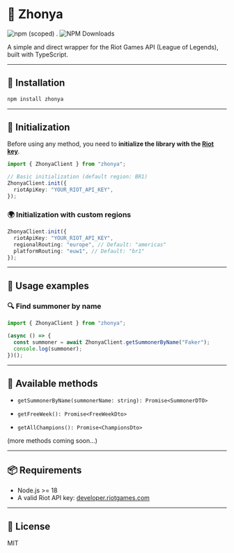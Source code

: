 # 🤙 Zhonya

![npm (scoped)](https://img.shields.io/npm/v/zhonya)
.
![NPM Downloads](https://img.shields.io/npm/dm/zhonya)

A simple and direct wrapper for the Riot Games API (League of Legends), built with TypeScript.

---

## 🚀 Installation

```bash
npm install zhonya
```

---

## 💠 Initialization

Before using any method, you need to **initialize the library with the [Riot key](https://developer.riotgames.com/)**.

```ts
import { ZhonyaClient } from "zhonya";

// Basic initialization (default region: BR1)
ZhonyaClient.init({
  riotApiKey: "YOUR_RIOT_API_KEY",
});
```

### 🌍 Initialization with custom regions

```ts
ZhonyaClient.init({
  riotApiKey: "YOUR_RIOT_API_KEY",
  regionalRouting: "europe", // Default: "americas"
  platformRouting: "euw1", // Default: "br1"
});
```

---

## 📘 Usage examples

### 🔍 Find summoner by name

```ts
import { ZhonyaClient } from "zhonya";

(async () => {
  const summoner = await ZhonyaClient.getSummonerByName("Faker");
  console.log(summoner);
})();
```

---

## 🧹 Available methods

- `getSummonerByName(summonerName: string): Promise<SummonerDTO>`

- `getFreeWeek(): Promise<FreeWeekDto>`

- `getAllChampions(): Promise<ChampionsDto>`

(more methods coming soon...)

---

## 📦 Requirements

- Node.js >= 18
- A valid Riot API key: [developer.riotgames.com](https://developer.riotgames.com)

---

## 📄 License

MIT
